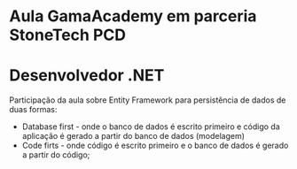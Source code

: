 # Aula GamaAcademy em parceria StoneTech PCD
# Desenvolvedor .NET
Participação da aula sobre Entity Framework para persistência de dados 
de duas formas: 
- Database first - onde o banco de dados é escrito primeiro e código da aplicação é gerado a partir do banco de dados (modelagem) 
- Code firts - onde código é escrito primeiro e o banco de dados é gerado a partir do código;
